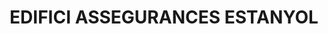 ---
layout: test
title:  "EDIFICI ASSEGURANCES ESTANYOL"
collections: ["patrimoni-arquitectonic"]
coordinates:
  - group1:
        - [1.459963540611038, 42.35651942579014]
        - [1.460138950026289, 42.356585202018671]
        - [1.460199978447921, 42.356512588362023]
        - [1.460112436728703, 42.356473026749548]
        - [1.460021037372581, 42.356437863757961]
        - [1.459963540611038, 42.35651942579014]
---
